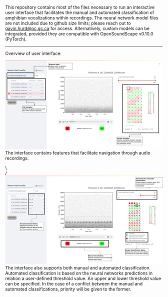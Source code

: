This repository contains most of the files necessary to run an interactive user interface that facilitates the manual and automated classification of amphibian vocalizations within recordings. The neural network model files are not included due to github size limits; please reach out to gavin.hurd@pc.gc.ca for access. 
Alternatively, custom models can be integrated, provided they are compatible with OpenSoundScape v0.10.0 (PyTorch). 

---
Overview of user interface:

![](https://github.com/hurdg/amphibian-bioacoustics-user-interface/blob/main/images/UI_annotation1.png) The interface contains features that facilitate navigation through audio recordings.  
   
\   
/    
![](https://github.com/hurdg/amphibian-bioacoustics-user-interface/blob/main/images/UI_annotation2.png) The interface also supports both manual and automated classification. Automated classification is based on the neural networks predictions in relation a user-defined threshold value. An upper and lower threshold value can be specified. In the case of a conflict between the manual and automated classifications, priority will be given to the former.
